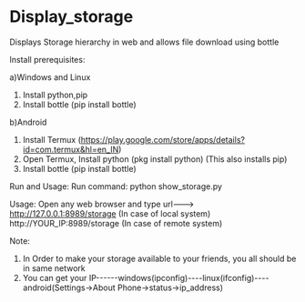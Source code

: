 # Display_storage
Displays Storage hierarchy in web and allows file download using bottle

Install prerequisites:

a)Windows and Linux
   1. Install python,pip
   2. Install bottle (pip install bottle)

b)Android
   1. Install Termux (https://play.google.com/store/apps/details?id=com.termux&hl=en_IN)
   2. Open Termux, Install python (pkg install python) (This also installs pip)
   3. Install bottle (pip install bottle)
   
Run and Usage:
   Run command: python show_storage.py
   
   Usage: Open any web browser and type url---> http://127.0.0.1:8989/storage (In case of local system)
                                                http://YOUR_IP:8989/storage   (In case of remote system)
                                                

Note: 
1) In Order to make your storage available to your friends, you all should be in same network
2) You can get your IP------windows(ipconfig)----linux(ifconfig)----android(Settings->About Phone->status->ip_address)
